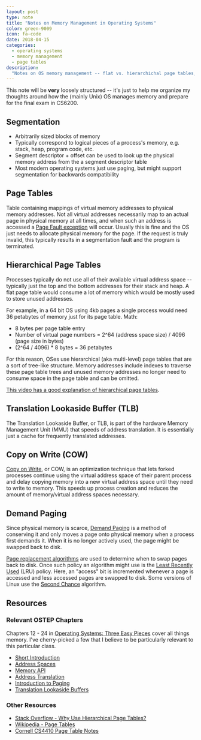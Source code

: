 ```yaml
---
layout: post
type: note
title: "Notes on Memory Management in Operating Systems"
color: green-9009
icon: fa-code
date: 2018-04-15
categories:
  - operating systems
  - memory management
  - page tables
description:
  "Notes on OS memory management -- flat vs. hierarchichal page tables, swap usage, segmentation, TLB, etc."
---
```

This note will be **very** loosely structured -- it's just to help me organize my thoughts around how the (mainly Unix) OS manages memory and prepare for the final exam in CS6200.

## Segmentation
* Arbitrarily sized blocks of memory
* Typically correspond to logical pieces of a process's memory, e.g. stack, heap, program code, etc.
* Segment descriptor + offset can be used to look up the physical memory address from the a segment descriptor table
* Most modern operating systems just use paging, but might support segmentation for backwards compatibility

## Page Tables
Table containing mappings of virtual memory addresses to physical memory addresses. Not all virtual addresses necessarily map to an actual page in physical memory at all times, and when such an address is accessed a [Page Fault exception](https://en.wikipedia.org/wiki/Page_fault) will occur. Usually this is fine and the OS just needs to allocate physical memory for the page. If the request is truly invalid, this typically results in a segmentation fault and the program is terminated.

## Hierarchical Page Tables
Processes typically do not use all of their available virtual address space -- typically just the top and the bottom addresses for their stack and heap. A flat page table would consume a lot of memory which would be mostly used to store unused addresses.

For example, in a 64 bit OS using 4kb pages a single process would need 36 petabytes of memory just for its page table. Math:

* 8 bytes per page table entry
* Number of virtual page numbers = 2^64 (address space size) / 4096 (page size in bytes)
* (2^64 / 4096) * 8 bytes = 36 petabytes

For this reason, OSes use hierarchical (aka multi-level) page tables that are a sort of tree-like structure. Memory addresses include indexes to traverse these page table trees and unused memory addresses no longer need to consume space in the page table and can be omitted.

[This video has a good explanation of hierarchical page tables](https://www.youtube.com/watch?v=8kBPRrHOTwg).

## Translation Lookaside Buffer (TLB)
The Translation Lookaside Buffer, or TLB, is part of the hardware Memory Management Unit (MMU) that speeds of address translation. It is essentially just a cache for frequently translated addresses.

## Copy on Write (COW)
[Copy on Write](https://en.wikipedia.org/wiki/Copy-on-write), or COW, is an optimization technique that lets forked processes continue using the virtual address space of their parent process and delay copying memory into a new virtual address space until they need to write to memory. This speeds up process creation and reduces the amount of memory/virtual address spaces necessary.

## Demand Paging
Since physical memory is scarce, [Demand Paging](https://en.wikipedia.org/wiki/Demand_paging) is a method of conserving it and only moves a page onto physical memory when a process first demands it. When it is no longer actively used, the page might be swapped back to disk.

[Page replacement algorithms](https://en.wikipedia.org/wiki/Page_replacement_algorithm) are used to determine when to swap pages back to disk. Once such policy an algorithm might use is the [Least Recently Used](https://en.wikipedia.org/wiki/Page_replacement_algorithm#Least_recently_used) (LRU) policy. Here, an "access" bit is incremented whenever a page is accessed and less accessed pages are swapped to disk. Some versions of Linux use the [Second Chance](https://en.wikipedia.org/wiki/Page_replacement_algorithm#Second-chance) algorithm.

## Resources
### Relevant OSTEP Chapters
Chapters 12 - 24 in [Operating Systems: Three Easy Pieces](http://pages.cs.wisc.edu/~remzi/OSTEP/#book-chapters) cover all things memory. I've cherry-picked a few that I believe to be particularly relevant to this particular class.
* [Short Introduction](http://pages.cs.wisc.edu/~remzi/OSTEP/dialogue-vm.pdf)
* [Address Spaces](http://pages.cs.wisc.edu/~remzi/OSTEP/vm-intro.pdf)
* [Memory API](http://pages.cs.wisc.edu/~remzi/OSTEP/vm-api.pdf)
* [Address Translation](http://pages.cs.wisc.edu/~remzi/OSTEP/vm-mechanism.pdf)
* [Introduction to Paging](http://pages.cs.wisc.edu/~remzi/OSTEP/vm-paging.pdf)
* [Translation Lookaside Buffers](http://pages.cs.wisc.edu/~remzi/OSTEP/vm-tlbs.pdf)

### Other Resources
* [Stack Overflow - Why Use Hierarchical Page Tables?](https://stackoverflow.com/questions/9834542/why-using-hierarchical-page-tables)
* [Wikipedia - Page Tables](https://en.wikipedia.org/wiki/Page_table#Multilevel_page_table)
* [Cornell CS4410 Page Table Notes](http://www.cs.cornell.edu/courses/cs4410/2015su/lectures/lec14-pagetables.html)
